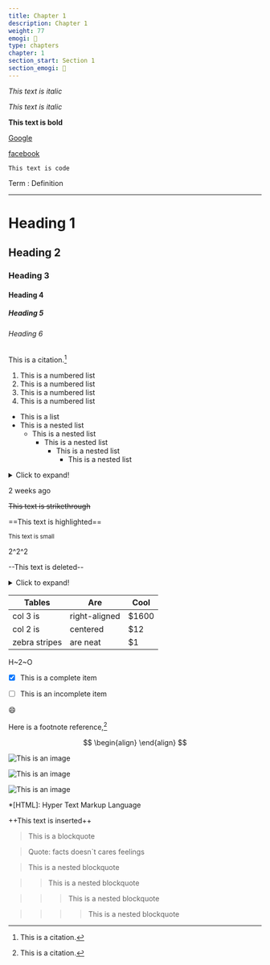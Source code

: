 ```yaml
---
title: Chapter 1
description: Chapter 1
weight: 77
emogi: 🤭
type: chapters
chapter: 1
section_start: Section 1
section_emogi: 🤔
---
```



*This text is italic*

_This text is italic_


**This text is bold**


[Google](https://www.google.com)

[facebook](https://www.facebook.com "This is a title")


`This text is code`


Term
: Definition


---


# Heading 1 
## Heading 2 
### Heading 3 
#### Heading 4 
##### Heading 5 
###### Heading 6 


This is a citation.[^1]
[^1]: This is a citation.


1. This is a numbered list
2. This is a numbered list
3. This is a numbered list
4. This is a numbered list
- This is a list
- This is a nested list
	- This is a nested list
		- This is a nested list
			- This is a nested list
				- This is a nested list


<details>
<summary>Click to expand!</summary>
</details>


<time datetime="2013-04-06T12:32+00:00">2 weeks ago</time>


~~This text is strikethrough~~


==This text is highlighted==


<sub>This text is small</sub>


2^2^2


--This text is deleted--


<details>
<summary>Click to expand!</summary>
</details>


| Tables | Are | Cool |
| --- | --- | --- |
| col 3 is | right-aligned | $1600 |
| col 2 is | centered | $12 |
| zebra stripes | are neat | $1 |


H~2~O


- [x] This is a complete item
- [ ] This is an incomplete item


:smile:


Here is a footnote reference,[^1]
[^1]: And here is the footnote.


$$
\begin{align}
\end{align}
$$


![This is an image](https://www.google.com/images/branding/googlelogo/1x/googlelogo_color_272x92dp.png)

![This is an image](https://images.pexels.com/photos/14980905/pexels-photo-14980905.jpeg "This is a title")

![This is an image](https://images.pexels.com/photos/1612351/pexels-photo-1612351.jpeg)


*[HTML]: Hyper Text Markup Language


++This text is inserted++


> This is a blockquote

> Quote: facts doesn`t cares feelings 

> This is a nested blockquote

>> This is a nested blockquote

>>> This is a nested blockquote

>>>> This is a nested blockquote
